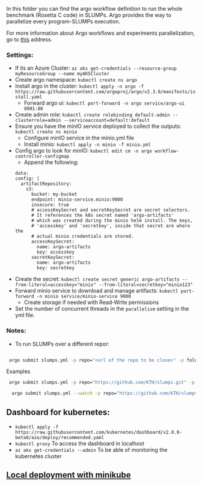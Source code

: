In this folder you can find the argo workflow definition to run the whole benchmark (Rosetta C code) in SLUMPs. Argo provides the way to parallelize every program-SLUMPs execution. 

For more information about Argo workflows and experiments parallelization, go to [this](https://www.ovh.com/blog/simplify-your-research-experiments-with-kubernetes/) address.

### Settings:
- If its an Azure Cluster: ```az aks get-credentials --resource-group myResourceGroup --name myAKSCluster```
- Create argo namespace: ```kubectl create ns argo```
- Install argo in the cluster: ```kubectl apply -n argo -f https://raw.githubusercontent.com/argoproj/argo/v2.3.0/manifests/install.yaml```
  - Forward argo ui: ```kubectl port-forward -n argo service/argo-ui 8001:80```
- Create admin role: ```kubectl create rolebinding default-admin --clusterrole=admin --serviceaccount=default:default```
- Ensure you have the minIO service deployed to collect the outputs: ```kubectl create ns minio```
  - Configure minIO service in the minio.yml file
  - Install minio: ```kubectl apply -n minio -f minio.yml```
- Config argo to look for minIO: ```kubectl edit cm -n argo workflow-controller-configmap```
  - Append the following:
  ```
  data:
  config: |
    artifactRepository:
      s3:
        bucket: my-bucket
        endpoint: minio-service.minio:9000
        insecure: true
        # accessKeySecret and secretKeySecret are secret selectors.
        # It references the k8s secret named 'argo-artifacts'
        # which was created during the minio helm install. The keys,
        # 'accesskey' and 'secretkey', inside that secret are where the
        # actual minio credentials are stored.
        accessKeySecret:
          name: argo-artifacts
          key: accesskey
        secretKeySecret:
          name: argo-artifacts
          key: secretkey
  ```
- Create the secret: ```kubectl create secret generic argo-artifacts --from-literal=accesskey="minio" --from-literal=secretkey="minio123"```
- Forward minio service to download and manage artifacts: ```kubectl port-forward -n minio service/minio-service 9000```
  - Create storage if needed with Read-Write permissions
- Set the number of concurrent threads in the ```parallelism``` setting in the yml file.

### Notes:
 - To run SLUMPs over a different repor:
 ```bash

  argo submit slumps.yml -p repo="<url of the repo to be clone>" -p folder="<folder address after cloning>" -p raw="<raw url in the online repo>"

 ```

Examples
 
 ```bash
  argo submit slumps.yml -p repo="https://github.com/KTH/slumps.git" -p folder="/slumps/benchmark_programs/rossetta/valid/no_input" -p raw="https://raw.githubusercontent.com/KTH/slumps/master/benchmark_programs/rossetta/valid/no_input"
 ```

```bash
  argo submit slumps.yml --watch -p repo="https://github.com/KTH/slumps.git" -p folder="/slumps/benchmark_programs/rossetta/resumed" -p raw="https://raw.githubusercontent.com/KTH/slumps/master/benchmark_programs/rossetta/resumed"

```

## Dashboard for kubernetes:
 - ```kubectl apply -f https://raw.githubusercontent.com/kubernetes/dashboard/v2.0.0-beta8/aio/deploy/recommended.yaml ```
 - ```kubectl proxy``` To access the dashboard in localhost
 - ```az aks get-credentials --admin``` To be able of monitoring the kubernetes cluster



## [Local deployment with minikube](https://kubernetes.io/docs/setup/learning-environment/minikube/)

